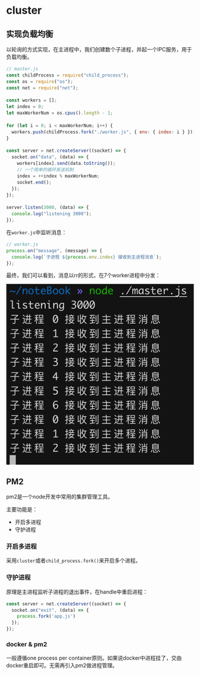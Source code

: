 # cluster

## 实现负载均衡

以轮询的方式实现，在主进程中，我们创建数个子进程，并起一个IPC服务，用于负载均衡。

```JavaScript
// master.js
const childProcess = require("child_process");
const os = require("os");
const net = require("net");

const workers = [];
let index = 0;
let maxWorkerNum = os.cpus().length - 1;

for (let i = 0; i < maxWorkerNum; i++) {
  workers.push(childProcess.fork("./worker.js", { env: { index: i } }));
}

const server = net.createServer((socket) => {
  socket.on("data", (data) => {
    workers[index].send(data.toString());
    // 一个简单的循环发送机制
    index = ++index % maxWorkerNum;
    socket.end();
  });
});

server.listen(3000, (data) => {
  console.log("listening 3000");
});
```


在`worker.js`中监听消息：

```JavaScript
// worker.js
process.on("message", (message) => {
  console.log(`子进程 ${process.env.index} 接收到主进程消息`);
});
```


最终，我们可以看到，消息以rr的形式，在7个worker进程中分发：

![](image/image.png "")

## PM2

pm2是一个node开发中常用的集群管理工具。

主要功能是：

- 开启多进程
- 守护进程

### 开启多进程

采用`cluster`或者`child_process.fork()`来开启多个进程。

### 守护进程

原理是主进程监听子进程的退出事件，在handle中重启进程：

```JavaScript
const server = net.createServer((socket) => {
  socket.on("exit", (data) => {
    process.fork('app.js')
  });
});

```


### docker & pm2

一般遵循one process per container原则。如果说docker中进程挂了，交由docker重启即可。无需再引入pm2做进程管理。




